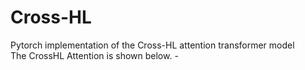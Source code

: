 # Cross-HL
Pytorch implementation of the Cross-HL attention transformer model <br>
The CrossHL Attention is shown below. - <br>




